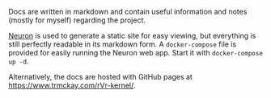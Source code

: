 Docs are written in markdown and contain useful information and notes (mostly for myself) regarding
the project.

[Neuron](https://neuron.zettel.page/) is used to generate a static site for easy viewing, but
everything is still perfectly readable in its markdown form. A `docker-compose` file is provided
for easily running the Neuron web app. Start it with `docker-compose up -d`.

Alternatively, the docs are hosted with GitHub pages at https://www.trmckay.com/rVr-kernel/.
